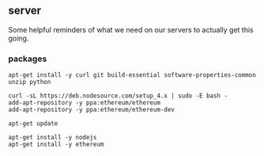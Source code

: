 ## server

Some helpful reminders of what we need on our servers to actually get this going.

### packages

```
apt-get install -y curl git build-essential software-properties-common unzip python

curl -sL https://deb.nodesource.com/setup_4.x | sudo -E bash -
add-apt-repository -y ppa:ethereum/ethereum
add-apt-repository -y ppa:ethereum/ethereum-dev

apt-get update

apt-get install -y nodejs
apt-get install -y ethereum
```
